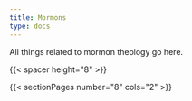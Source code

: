 ```yaml
---
title: Mormons
type: docs
---
```


All things related to mormon theology go here.

{{< spacer height="8" >}}

{{< sectionPages number="8" cols="2" >}}